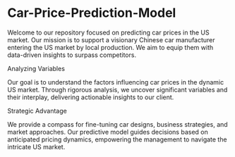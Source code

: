 # Car-Price-Prediction-Model
Welcome to our repository focused on predicting car prices in the US market.
Our mission is to support a visionary Chinese car manufacturer entering the US market by local production.
We aim to equip them with data-driven insights to surpass competitors.

Analyzing Variables 

Our goal is to understand the factors influencing car prices in the dynamic US market. 
Through rigorous analysis, we uncover significant variables and their interplay, delivering actionable insights to our client.

 Strategic Advantage 

We provide a compass for fine-tuning car designs, business strategies, and market approaches.
Our predictive model guides decisions based on anticipated pricing dynamics, empowering the management to navigate the intricate US market.

